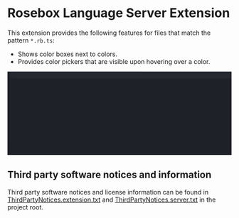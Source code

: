 # Rosebox Language Server Extension

This extension provides the following features for files that match the pattern `*.rb.ts`:

- Shows color boxes next to colors.
- Provides color pickers that are visible upon hovering over a color.

<img src="./screenshot.gif" />

## Third party software notices and information

Third party software notices and license information can be found in [ThirdPartyNotices.extension.txt](/ThirdPartyNotices.extension.txt) and [ThirdPartyNotices.server.txt](/ThirdPartyNotices.server.txt) in the project root.